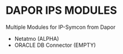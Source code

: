 # DAPOR IPS MODULES

Multiple Modules for IP-Symcon from Dapor

- Netatmo (ALPHA)
- ORACLE DB Connector (EMPTY)
